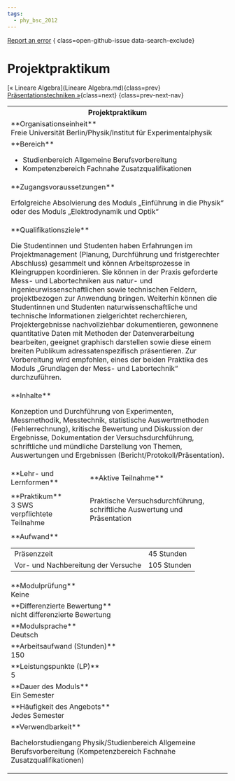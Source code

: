 ```yaml
---
tags:
  - phy_bsc_2012
---
```

[Report an error](https://github.com/SGSSGene/FUB-SUP/issues/new?title=Error%20in%20%22Projektpraktikum%22&body=There%20seems%20to%20be%20an%20error%20in%20module%20%22Projektpraktikum%22%2E%0A%0A%3CDescribe%20here%20a%20slightly%20more%20detailed%20description%20of%20what%20is%20wrong%3E&labels=bug)
{ class=open-github-issue data-search-exclude}

# Projektpraktikum

[« Lineare Algebra](Lineare Algebra.md){class=prev}
[Präsentationstechniken »](Präsentationstechniken.md){class=next}
{class=prev-next-nav}

<table markdown id="moduledesc">
<tr markdown class="moduledesc_head"><th colspan="2">Projektpraktikum </th></tr>
<tr markdown><td colspan="2">**Organisationseinheit**   <br>Freie Universität Berlin/Physik/Institut für Experimentalphysik</td></tr>

<tr markdown><td colspan="2">**Bereich**<br>


- Studienbereich Allgemeine Berufsvorbereitung
- Kompetenzbereich Fachnahe Zusatzqualifikationen

</td></tr>

<tr markdown><td colspan="2">**Zugangsvoraussetzungen** <br>

Erfolgreiche Absolvierung des Moduls „Einführung in die Physik“ oder des Moduls
„Elektrodynamik und Optik“


</td></tr>
<tr markdown><td colspan="2">**Qualifikationsziele**    <br>

Die Studentinnen und Studenten haben Erfahrungen im Projektmanagement
(Planung, Durchführung und fristgerechter Abschluss) gesammelt und können
Arbeitsprozesse in Kleingruppen koordinieren. Sie können in der Praxis
geforderte Mess- und Labortechniken aus natur- und
ingenieurwissenschaftlichen sowie technischen Feldern, projektbezogen zur
Anwendung bringen. Weiterhin können die Studentinnen und Studenten
naturwissenschaftliche und technische Informationen zielgerichtet
recherchieren, Projektergebnisse nachvollziehbar dokumentieren, gewonnene
quantitative Daten mit Methoden der Datenverarbeitung bearbeiten, geeignet
graphisch darstellen sowie diese einem breiten Publikum adressatenspezifisch
präsentieren. Zur Vorbereitung wird empfohlen, eines der beiden Praktika des
Moduls „Grundlagen der Mess- und Labortechnik“ durchzuführen.


</td></tr>
<tr markdown><td colspan="2">**Inhalte**                <br>

Konzeption und Durchführung von Experimenten, Messmethodik, Messtechnik,
statistische Auswertmethoden (Fehlerrechnung), kritische Bewertung und
Diskussion der Ergebnisse, Dokumentation der Versuchsdurchführung,
schriftliche und mündliche Darstellung von Themen, Auswertungen und
Ergebnissen (Bericht/Protokoll/Präsentation).


</td></tr>

<tr markdown><td>**Lehr- und Lernformen**</td><td>**Aktive Teilnahme**</td></tr>
<tr markdown><td> **Praktikum** <br>3 SWS <br> verpflichtete Teilnahme</td><td>

Praktische Versuchsdurchführung, schriftliche Auswertung und Präsentation
</td></tr>
<tr markdown><td colspan="2">**Aufwand**                <br>
<table class="aufwand_table">
<tr><td>Präsenzzeit</td><td>45 Stunden</td></tr>
<tr><td>Vor- und Nachbereitung der Versuche</td><td>105 Stunden</td></tr>
</table>

</td></tr>
<tr markdown><td colspan="2">**Modulprüfung**             <br>Keine


</td></tr>
<tr markdown><td colspan="2">**Differenzierte Bewertung** <br>nicht differenzierte Bewertung

</td></tr>
<tr markdown><td colspan="2">**Modulsprache**             <br>Deutsch</td></tr>
<tr markdown><td colspan="2">**Arbeitsaufwand (Stunden)** <br>150</td></tr>
<tr markdown><td colspan="2">**Leistungspunkte (LP)**     <br>5</td></tr>
<tr markdown><td colspan="2">**Dauer des Moduls**         <br>Ein Semester</td></tr>
<tr markdown><td colspan="2">**Häufigkeit des Angebots**  <br>Jedes Semester</td></tr>
<tr markdown><td colspan="2">**Verwendbarkeit**           <br>

Bachelorstudiengang Physik/Studienbereich Allgemeine Berufsvorbereitung
(Kompetenzbereich Fachnahe Zusatzqualifikationen)


</td></tr>


</table>
